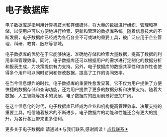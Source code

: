 # 电子数据库

电子数据库是指利用计算机技术和存储媒体，将大量的数据进行组织、管理和存储，以便用户可以方便地进行检索、更新和管理的数据库系统。随着信息技术的不断发展，电子数据库已经成为各行各业不可或缺的重要工具，被广泛应用于企业管理、科研、教育、医疗等领域。

电子数据库的优势在于它能够快速、准确地存储和检索大量数据，提高了数据的利用率和管理效率。同时，电子数据库还可以根据用户的需求进行定制化的数据分析和报表生成，为决策提供有力支持。另外，电子数据库的数据共享性和协作性也使得多个用户可以同时访问和修改数据，提高了工作的协同效率。

在当今信息爆炸的时代，电子数据库的重要性愈发显著。它不仅为用户提供了方便快捷的数据存储和查询功能，还为用户提供了更多的数据分析和决策支持。随着大数据、人工智能等技术的发展，电子数据库的应用前景将更加广阔。

在这个信息化的时代，电子数据库已经成为企业和机构提高管理效率、决策支持的重要工具。相信随着技术的不断进步，电子数据库的功能和性能还会有更大的提升，为各行各业带来更多便利。

更多关于电子数据库 请通过✈与我们联系,感谢阅读！[点我联系✈](https://bbs.G208.com)